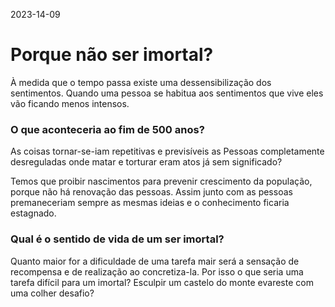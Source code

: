 2023-14-09
# Porque não ser imortal?

À medida que o tempo passa  existe uma dessensibilização dos sentimentos.
Quando uma pessoa se habitua aos sentimentos que vive eles vão ficando menos intensos.

### O que aconteceria ao fim de 500 anos?
As coisas tornar-se-iam repetitivas e previsíveis as Pessoas completamente desreguladas onde matar e torturar eram atos já sem significado?

Temos que proibir nascimentos para prevenir crescimento da população, porque não há renovação das pessoas. Assim junto com as pessoas premaneceriam sempre as mesmas ideias e o conhecimento ficaria estagnado.

### Qual é o sentido de vida de um ser imortal?

Quanto maior for a dificuldade de uma tarefa mair será a sensação de recompensa e de realização ao concretiza-la. Por isso o
que seria uma tarefa difícil para um imortal? Esculpir um castelo do monte evareste com uma colher desafio?
